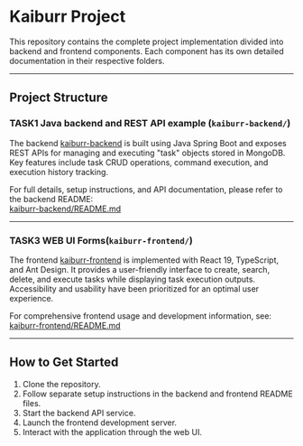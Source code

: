 # Kaiburr Project

This repository contains the complete project implementation divided into backend and frontend components. Each component has its own detailed documentation in their respective folders.

---

## Project Structure

### TASK1 Java backend and REST API example (`kaiburr-backend/`)

The backend [kaiburr-backend](kaiburr-backend) is built using Java Spring Boot and exposes REST APIs for managing and executing "task" objects stored in MongoDB. Key features include task CRUD operations, command execution, and execution history tracking.

For full details, setup instructions, and API documentation, please refer to the backend README:  
[kaiburr-backend/README.md](kaiburr-backend/README.md)

---

### TASK3 WEB UI Forms(`kaiburr-frontend/`)

The frontend [kaiburr-frontend](kaiburr-frontend) is implemented with React 19, TypeScript, and Ant Design. It provides a user-friendly interface to create, search, delete, and execute tasks while displaying task execution outputs. Accessibility and usability have been prioritized for an optimal user experience.

For comprehensive frontend usage and development information, see:  
[kaiburr-frontend/README.md](kaiburr-frontend/README.md)

---

## How to Get Started

1. Clone the repository.
2. Follow separate setup instructions in the backend and frontend README files.
3. Start the backend API service.
4. Launch the frontend development server.
5. Interact with the application through the web UI.

